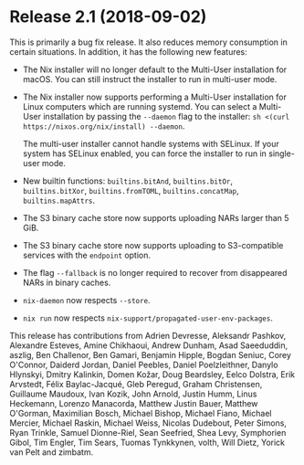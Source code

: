 # Release 2.1 (2018-09-02)

This is primarily a bug fix release. It also reduces memory consumption
in certain situations. In addition, it has the following new features:

  - The Nix installer will no longer default to the Multi-User
    installation for macOS. You can still instruct the installer to
    run in multi-user mode.

  - The Nix installer now supports performing a Multi-User
    installation for Linux computers which are running systemd. You
    can select a Multi-User installation by passing the `--daemon`
    flag to the installer: `sh <(curl https://nixos.org/nix/install)
    --daemon`.

    The multi-user installer cannot handle systems with SELinux. If
    your system has SELinux enabled, you can force the installer to
    run in single-user mode.

  - New builtin functions: `builtins.bitAnd`, `builtins.bitOr`,
    `builtins.bitXor`, `builtins.fromTOML`, `builtins.concatMap`,
    `builtins.mapAttrs`.

  - The S3 binary cache store now supports uploading NARs larger than 5
    GiB.

  - The S3 binary cache store now supports uploading to S3-compatible
    services with the `endpoint` option.

  - The flag `--fallback` is no longer required to recover from
    disappeared NARs in binary caches.

  - `nix-daemon` now respects `--store`.

  - `nix run` now respects `nix-support/propagated-user-env-packages`.

This release has contributions from Adrien Devresse, Aleksandr Pashkov,
Alexandre Esteves, Amine Chikhaoui, Andrew Dunham, Asad Saeeduddin,
aszlig, Ben Challenor, Ben Gamari, Benjamin Hipple, Bogdan Seniuc, Corey
O'Connor, Daiderd Jordan, Daniel Peebles, Daniel Poelzleithner, Danylo
Hlynskyi, Dmitry Kalinkin, Domen Kožar, Doug Beardsley, Eelco Dolstra,
Erik Arvstedt, Félix Baylac-Jacqué, Gleb Peregud, Graham Christensen,
Guillaume Maudoux, Ivan Kozik, John Arnold, Justin Humm, Linus
Heckemann, Lorenzo Manacorda, Matthew Justin Bauer, Matthew O'Gorman,
Maximilian Bosch, Michael Bishop, Michael Fiano, Michael Mercier,
Michael Raskin, Michael Weiss, Nicolas Dudebout, Peter Simons, Ryan
Trinkle, Samuel Dionne-Riel, Sean Seefried, Shea Levy, Symphorien Gibol,
Tim Engler, Tim Sears, Tuomas Tynkkynen, volth, Will Dietz, Yorick van
Pelt and zimbatm.
